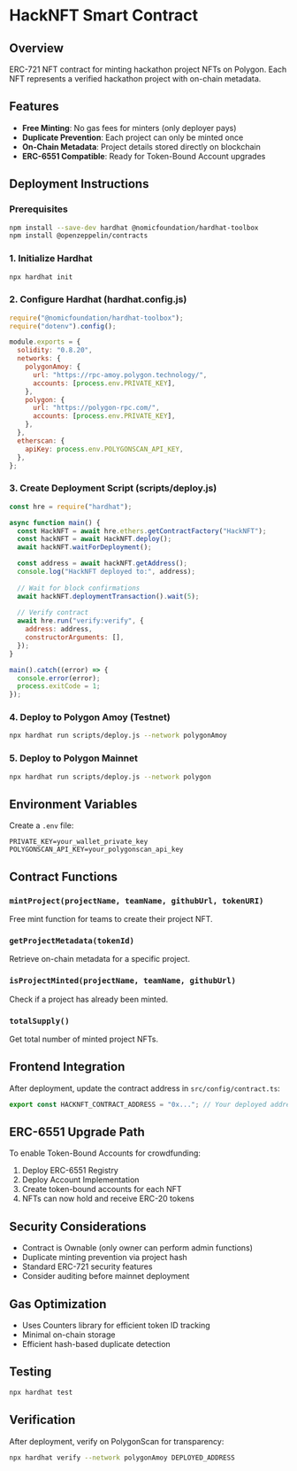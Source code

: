 # HackNFT Smart Contract

## Overview
ERC-721 NFT contract for minting hackathon project NFTs on Polygon. Each NFT represents a verified hackathon project with on-chain metadata.

## Features
- **Free Minting**: No gas fees for minters (only deployer pays)
- **Duplicate Prevention**: Each project can only be minted once
- **On-Chain Metadata**: Project details stored directly on blockchain
- **ERC-6551 Compatible**: Ready for Token-Bound Account upgrades

## Deployment Instructions

### Prerequisites
```bash
npm install --save-dev hardhat @nomicfoundation/hardhat-toolbox
npm install @openzeppelin/contracts
```

### 1. Initialize Hardhat
```bash
npx hardhat init
```

### 2. Configure Hardhat (hardhat.config.js)
```javascript
require("@nomicfoundation/hardhat-toolbox");
require("dotenv").config();

module.exports = {
  solidity: "0.8.20",
  networks: {
    polygonAmoy: {
      url: "https://rpc-amoy.polygon.technology/",
      accounts: [process.env.PRIVATE_KEY],
    },
    polygon: {
      url: "https://polygon-rpc.com/",
      accounts: [process.env.PRIVATE_KEY],
    },
  },
  etherscan: {
    apiKey: process.env.POLYGONSCAN_API_KEY,
  },
};
```

### 3. Create Deployment Script (scripts/deploy.js)
```javascript
const hre = require("hardhat");

async function main() {
  const HackNFT = await hre.ethers.getContractFactory("HackNFT");
  const hackNFT = await HackNFT.deploy();
  await hackNFT.waitForDeployment();

  const address = await hackNFT.getAddress();
  console.log("HackNFT deployed to:", address);
  
  // Wait for block confirmations
  await hackNFT.deploymentTransaction().wait(5);
  
  // Verify contract
  await hre.run("verify:verify", {
    address: address,
    constructorArguments: [],
  });
}

main().catch((error) => {
  console.error(error);
  process.exitCode = 1;
});
```

### 4. Deploy to Polygon Amoy (Testnet)
```bash
npx hardhat run scripts/deploy.js --network polygonAmoy
```

### 5. Deploy to Polygon Mainnet
```bash
npx hardhat run scripts/deploy.js --network polygon
```

## Environment Variables
Create a `.env` file:
```
PRIVATE_KEY=your_wallet_private_key
POLYGONSCAN_API_KEY=your_polygonscan_api_key
```

## Contract Functions

### `mintProject(projectName, teamName, githubUrl, tokenURI)`
Free mint function for teams to create their project NFT.

### `getProjectMetadata(tokenId)`
Retrieve on-chain metadata for a specific project.

### `isProjectMinted(projectName, teamName, githubUrl)`
Check if a project has already been minted.

### `totalSupply()`
Get total number of minted project NFTs.

## Frontend Integration
After deployment, update the contract address in `src/config/contract.ts`:
```typescript
export const HACKNFT_CONTRACT_ADDRESS = "0x..."; // Your deployed address
```

## ERC-6551 Upgrade Path
To enable Token-Bound Accounts for crowdfunding:
1. Deploy ERC-6551 Registry
2. Deploy Account Implementation
3. Create token-bound accounts for each NFT
4. NFTs can now hold and receive ERC-20 tokens

## Security Considerations
- Contract is Ownable (only owner can perform admin functions)
- Duplicate minting prevention via project hash
- Standard ERC-721 security features
- Consider auditing before mainnet deployment

## Gas Optimization
- Uses Counters library for efficient token ID tracking
- Minimal on-chain storage
- Efficient hash-based duplicate detection

## Testing
```bash
npx hardhat test
```

## Verification
After deployment, verify on PolygonScan for transparency:
```bash
npx hardhat verify --network polygonAmoy DEPLOYED_ADDRESS
```
